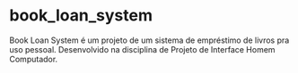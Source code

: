 # book_loan_system
Book Loan System é um projeto de um sistema de empréstimo de livros pra uso pessoal. Desenvolvido na disciplina de Projeto de Interface Homem Computador.
